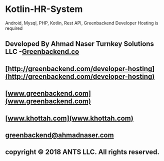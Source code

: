 # Kotlin-HR-System
Android, Mysql, PHP, Kotlin, Rest API, Greenbackend Developer Hosting is required

## Developed By Ahmad Naser Turnkey Solutions LLC -[Greenbackend.co](Greenbackend.com)
## [http://greenbackend.com/developer-hosting](http://greenbackend.com/developer-hosting)
## [www.greenbackend.com](www.greenbackend.com)
## [www.khottah.com](www.khottah.com)
## greenbackend@ahmadnaser.com
## copyright © 2018 ANTS LLC. All rights reserved.

